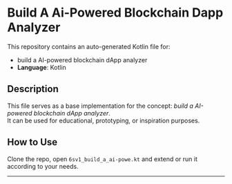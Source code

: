 # Build A Ai-Powered Blockchain Dapp Analyzer

This repository contains an auto-generated Kotlin file for:

- build a AI-powered blockchain dApp analyzer
- **Language**: Kotlin

## Description

This file serves as a base implementation for the concept: *build a AI-powered blockchain dApp analyzer*.  
It can be used for educational, prototyping, or inspiration purposes.

## How to Use

Clone the repo, open `6sv1_build_a_ai-powe.kt` and extend or run it according to your needs.

---


